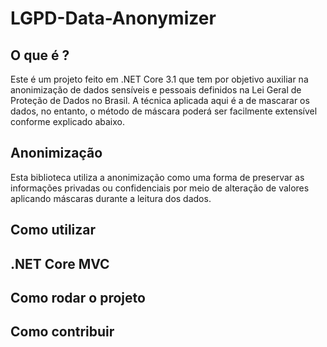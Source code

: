 # LGPD-Data-Anonymizer

## O que é ?
Este é um projeto feito em .NET Core 3.1 que tem por objetivo auxiliar na anonimização de dados sensíveis e pessoais definidos na Lei Geral de Proteção de Dados no Brasil. A técnica aplicada aqui é a de mascarar os dados, no entanto, o método de máscara poderá ser facilmente extensível conforme explicado abaixo.

## Anonimização
Esta biblioteca utiliza a anonimização como uma forma de preservar as informações privadas ou confidenciais por meio de alteração de valores aplicando máscaras durante a leitura dos dados.

## Como utilizar

## .NET Core MVC

## Como rodar o projeto

## Como contribuir